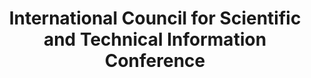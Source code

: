 ---
dateStart: 2009-07-09
dateEnd: 2009-07-10
title: "International Council for Scientific and Technical Information Conference"
venue: "International Council for Scientific and Technical Information Conference"
organizer: Leah Vanderjagt
credit: "Places & Spaces"
city: Ottawa
state:
country: Canada
pdfLink:
venueImages:
 - sm: image01.sm.jpg
   lg: image01.lg.jpg
---